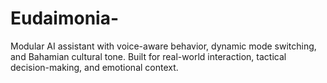 # Eudaimonia-
Modular AI assistant with voice-aware behavior, dynamic mode switching, and Bahamian cultural tone. Built for real-world interaction, tactical decision-making, and emotional context.
